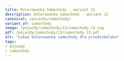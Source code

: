 ```yaml
---
title: Kolorowanka Samochody - wariant 13
description: Kolorowanka Samochody - wariant 13
canonical: /pojazdy/samochody/
variant_of: samochody
image: /pojazdy/samochody/13/samochody-13.svg
pdf: /pojazdy/samochody/13/samochody-13.pdf
alt: "Łatwa kolorowanka samochody dla przedszkolaka"
tags:
- pojazdy
- samochody
---
```

